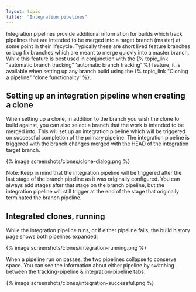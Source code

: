```yaml
---
layout: topic
title:  "Integration pipelines"
---
```


Integration pipelines provide additional information for builds which track pipelines that are intended to be merged into a target branch (master) at some point in their lifecycle. Typically these are short lived feature branches or bug fix branches which are meant to merge quickly into a master branch. While this feature is best used in conjunction with the {% topic_link "automatic branch tracking" 'automatic branch tracking' %} feature, it is available when setting up any branch build using the {% topic_link "Cloning a pipeline" 'clone functionality' %}.

## Setting up an integration pipeline when creating a clone

When setting up a clone, in addition to the branch you wish the clone to build against, you can also select a branch that the work is intended to be merged into. This will set up an integration pipeline which will be triggered on successful completion of the primary pipeline. The integration pipeline is triggered with the branch changes merged with the HEAD of the integration target branch.

{% image screenshots/clones/clone-dialog.png %}

Note: Keep in mind that the integration pipeline will be triggered after the last stage of the branch pipeline as it was originally configured. You can always add stages after that stage on the branch pipeline, but the integration pipeline will still trigger at the end of the stage that originally terminated the branch pipeline.

## Integrated clones, running

While the integration pipeline runs, or if either pipeline fails, the build history page shows both pipelines expanded.

{% image screenshots/clones/integration-running.png %}

When a pipeline run on passes, the two pipelines collapse to conserve space. You can see the information about either pipeline by switching between the tracking-pipeline & integration-pipeline tabs.

{% image screenshots/clones/integration-successful.png %}
